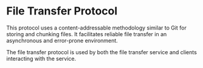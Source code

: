 # File Transfer Protocol

This protocol uses a content-addressable methodology similar to Git for storing and
chunking files.
It facilitates reliable file transfer in an asynchronous and error-prone environment.

The file transfer protocol is used by both the file transfer service and
clients interacting with the service.
